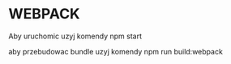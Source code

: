# WEBPACK

Aby uruchomic uzyj komendy
npm start

aby przebudowac bundle uzyj komendy
npm run build:webpack